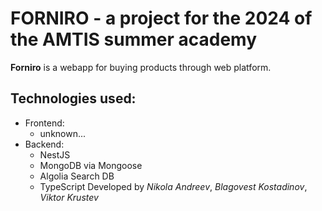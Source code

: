 # FORNIRO - a project for the 2024 of the AMTIS summer academy
**Forniro** is a webapp for buying products through web platform.

## Technologies used:
- Frontend:
  - unknown...
- Backend:
  - NestJS
  - MongoDB via Mongoose
  - Algolia Search DB
  - TypeScript
Developed by *Nikola Andreev*, *Blagovest Kostadinov*, *Viktor Krustev*
